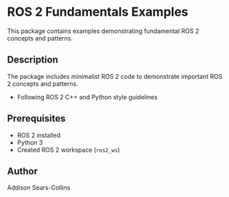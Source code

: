 # ROS 2 Fundamentals Examples

This package contains examples demonstrating fundamental ROS 2 concepts and patterns.

## Description

The package includes minimalist ROS 2 code to demonstrate important ROS 2 concepts and patterns.
- Following ROS 2 C++ and Python style guidelines

## Prerequisites

- ROS 2 installed
- Python 3
- Created ROS 2 workspace (`ros2_ws`)

## Author

Addison Sears-Collins
